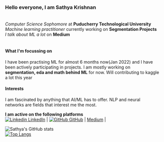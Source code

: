 ### Hello everyone, I am Sathya Krishnan<br><br>

*Computer Science Sophomore* at **Puducherry Technological University**<br>
*Machine learning practitioner* currently working on **Segmentation Projects**<br>
*I talk about ML a lot* on **Medium**<br><br>

#### What I'm focussing on
I have been practising ML for almost 6 months now(Jan 2022) and I have been actively participating in projects. I am mostly working on **segmentation, eda and math behind ML** for now. Will contributing to kaggle a lot this year

#### Interests
I am fascinated by anything that AI/ML has to offer. NLP and neural networks are fields that interest me the most.

**I am active on the following platforms**<br>
[![Linkedin](https://i.stack.imgur.com/gVE0j.png) LinkedIn](https://www.linkedin.com/in/sathya-krishnan-suresh-914763217/) |
[![GitHub](https://i.stack.imgur.com/tskMh.png) GitHub](https://github.com/SathyaKrishnan1211/) |
[Medium](https://medium.com/@mr.sk12112002) |<br>


![Sathya's GitHub stats](https://github-readme-stats.vercel.app/api?username=SathyaKrishnan1211&count_private=true)<br>
[![Top Langs](https://github-readme-stats.vercel.app/api/top-langs/?username=SathyaKrishnan1211&layout=compact)](https://github.com/SathyaKrishnan1211/github-readme-stats)
